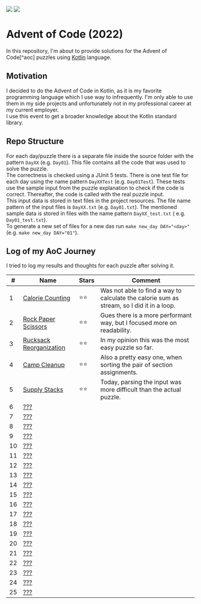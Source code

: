 ![](https://img.shields.io/static/v1?label=%F0%9F%93%85%20Completed%20Days&message=5&color=blue&style=flat-square)
![](https://img.shields.io/static/v1?label=%E2%AD%90%20Gained%20Stars&message=10&color=yellow&style=flat-square)

# Advent of Code (2022)

In this repository, I'm about to provide solutions for the Advent of Code[^aoc] puzzles using [Kotlin][kotlin] language.

## Motivation

I decided to do the Advent of Code in Kotlin, as it is my favorite programming language which I use way to infrequently.
I'm only
able to use them in my side projects and unfortunately not in my professional career at my current employer.  
I use this event to get a broader knowledge about the Kotlin standard library.

## Repo Structure

For each day/puzzle there is a separate file inside the source folder with the pattern `DayXX` (e.g. `Day01`). This file
contains
all the code that was used to solve the puzzle.  
The correctness is checked using a JUnit 5 tests. There is one test file for each day using the name
pattern `DayXXTest` (e.g.
`Day01Test`). These tests use the sample input from the puzzle explanation to check if the code is correct. Thereafter,
the
code is called with the real puzzle input.  
This input data is stored in text files in the project resources. The file name pattern of the input files
is `DayXX.txt`
(e.g. `Day01.txt`). The mentioned sample data is stored in files with the name pattern `DayXX_test.txt` (
e.g. `Day01_test.txt`).  
To generate a new set of files for a new das run `make new_day DAY="<day>"` (e.g. `make new_day DAY="01"`).

## Log of my AoC Journey

I tried to log my results and thoughts for each puzzle after solving it.

| #   | Name                         | Stars | Comment                                                                                   |
| --- |------------------------------|-------|-------------------------------------------------------------------------------------------|
| 1   | [Calorie Counting][1]        | ⭐⭐    | Was not able to find a way to calculate the calorie sum as stream, so I did it in a loop. |
| 2   | [Rock Paper Scissors][2]     | ⭐⭐    | Gues there is a more performant way, but I focused more on readability.                   |
| 3   | [Rucksack Reorganization][3] | ⭐⭐    | In my opinion this was the most easy puzzle so far.                                       |
| 4   | [Camp Cleanup][4]            | ⭐⭐    | Also a pretty easy one, when sorting the pair of section assignments.                     |
| 5   | [Supply Stacks][5]           | ⭐⭐    | Today, parsing the input was more difficult than the actual puzzle.                       |
| 6   | [???][6]                     |       |                                                                                           |
| 7   | [???][7]                     |       |                                                                                           |
| 8   | [???][8]                     |       |                                                                                           |
| 9   | [???][9]                     |       |                                                                                           |
| 10  | [???][10]                    |       |                                                                                           |
| 11  | [???][11]                    |       |                                                                                           |
| 12  | [???][12]                    |       |                                                                                           |
| 13  | [???][13]                    |       |                                                                                           |
| 14  | [???][14]                    |       |                                                                                           |
| 15  | [???][15]                    |       |                                                                                           |
| 16  | [???][16]                    |       |                                                                                           |
| 17  | [???][17]                    |       |                                                                                           |
| 18  | [???][18]                    |       |                                                                                           |
| 19  | [???][19]                    |       |                                                                                           |
| 20  | [???][20]                    |       |                                                                                           |
| 21  | [???][21]                    |       |                                                                                           |
| 22  | [???][22]                    |       |                                                                                           |
| 23  | [???][23]                    |       |                                                                                           |
| 24  | [???][24]                    |       |                                                                                           |
| 25  | [???][24]                    |       |                                                                                           |

[aoc]: https://adventofcode.com
[kotlin]: https://kotlinlang.org

[1]: https://adventofcode.com/2022/day/1
[2]: https://adventofcode.com/2022/day/2
[3]: https://adventofcode.com/2022/day/3
[4]: https://adventofcode.com/2022/day/4
[5]: https://adventofcode.com/2022/day/5
[6]: https://adventofcode.com/2022/day/6
[7]: https://adventofcode.com/2022/day/7
[8]: https://adventofcode.com/2022/day/8
[9]: https://adventofcode.com/2022/day/9
[10]: https://adventofcode.com/2022/day/10
[11]: https://adventofcode.com/2022/day/11
[12]: https://adventofcode.com/2022/day/12
[13]: https://adventofcode.com/2022/day/13
[14]: https://adventofcode.com/2022/day/14
[15]: https://adventofcode.com/2022/day/15
[16]: https://adventofcode.com/2022/day/16
[17]: https://adventofcode.com/2022/day/17
[18]: https://adventofcode.com/2022/day/18
[19]: https://adventofcode.com/2022/day/19
[20]: https://adventofcode.com/2022/day/20
[21]: https://adventofcode.com/2022/day/21
[22]: https://adventofcode.com/2022/day/22
[23]: https://adventofcode.com/2022/day/23
[24]: https://adventofcode.com/2022/day/24
[25]: https://adventofcode.com/2022/day/25
